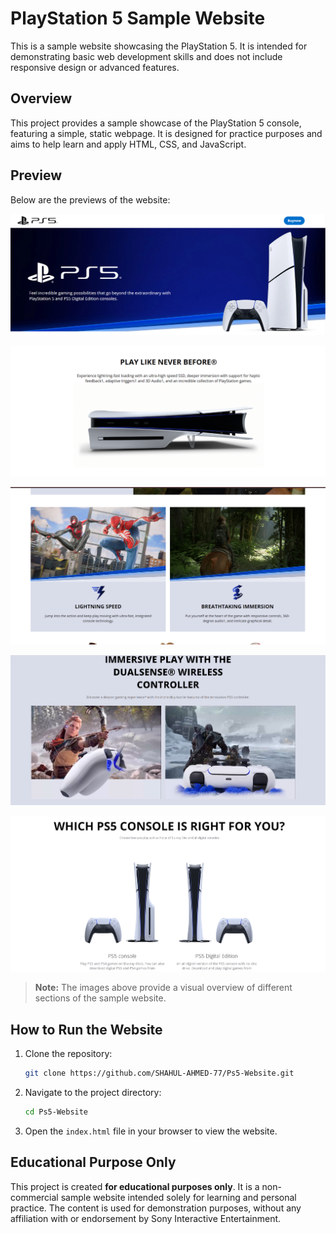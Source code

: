 # PlayStation 5 Sample Website

This is a sample website showcasing the PlayStation 5. It is intended for demonstrating basic web development skills and does not include responsive design or advanced features.

## Overview

This project provides a sample showcase of the PlayStation 5 console, featuring a simple, static webpage. It is designed for practice purposes and aims to help learn and apply HTML, CSS, and JavaScript.

## Preview

Below are the previews of the website:

![Preview 1](Preview/one.png)

![Preview 2](Preview/two.png)

![Preview 3](Preview/three.png)

![Preview 4](Preview/four.png)

![Preview 5](Preview/five.png)

> **Note:** The images above provide a visual overview of different sections of the sample website.

## How to Run the Website

1. Clone the repository:
   ```sh
   git clone https://github.com/SHAHUL-AHMED-77/Ps5-Website.git
   ```

2. Navigate to the project directory:
   ```sh
   cd Ps5-Website
   ```

3. Open the `index.html` file in your browser to view the website.

## Educational Purpose Only

This project is created **for educational purposes only**. It is a non-commercial sample website intended solely for learning and personal practice. The content is used for demonstration purposes, without any affiliation with or endorsement by Sony Interactive Entertainment.

